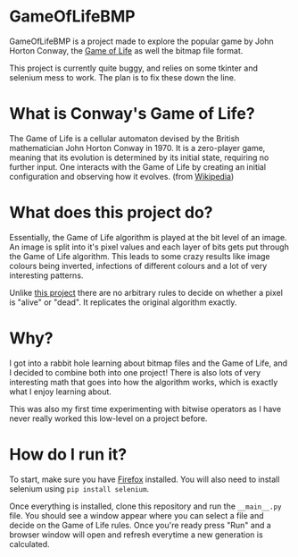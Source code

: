 # GameOfLifeBMP
GameOfLifeBMP is a project made to explore the popular game by John Horton Conway, the [Game of Life](https://en.wikipedia.org/wiki/Conway%27s_Game_of_Life) as well the bitmap file format.

This project is currently quite buggy, and relies on some tkinter and selenium mess to work. The plan is to fix these down the line.

# What is Conway's Game of Life?
The Game of Life is a cellular automaton devised by the British mathematician John Horton Conway in 1970. It is a zero-player game, meaning that its evolution is determined by its initial state, requiring no further input. 
One interacts with the Game of Life by creating an initial configuration and observing how it evolves. (from [Wikipedia](https://en.wikipedia.org/wiki/Conway%27s_Game_of_Life))

# What does this project do?
Essentially, the Game of Life algorithm is played at the bit level of an image. An image is split into it's pixel values and each layer of bits gets put through the Game of Life algorithm. 
This leads to some crazy results like image colours being inverted, infections of different colours and a lot of very interesting patterns.

Unlike [this project](https://www.stringham.me/conway/) there are no arbitrary rules to decide on whether a pixel is "alive" or "dead". It replicates the original algorithm exactly.

# Why?
I got into a rabbit hole learning about bitmap files and the Game of Life, and I decided to combine both into one project! There is also lots of very interesting math that goes into
how the algorithm works, which is exactly what I enjoy learning about.

This was also my first time experimenting with bitwise operators as I have never really worked this low-level on a project before.

# How do I run it?
To start, make sure you have [Firefox](https://www.mozilla.org/en-CA/firefox/new/) installed.
You will also need to install selenium using `pip install selenium`.

Once everything is installed, clone this repository and run the `__main__.py` file. You should see a window appear where you can select a file and decide on the Game of Life rules. 
Once you're ready press "Run" and a browser window will open and refresh everytime a new generation is calculated.
